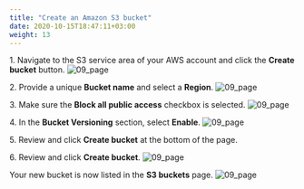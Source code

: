 ```yaml
---
title: "Create an Amazon S3 bucket"
date: 2020-10-15T18:47:11+03:00
weight: 13
---
```

1\. Navigate to the S3 service area of your AWS account and click the __Create bucket__ button.
![09_page](/images/module1/create_bucket.png)

2\. Provide a unique __Bucket name__ and select a __Region__.
![09_page](/images/module1/09_page.png)

3\. Make sure the __Block all public access__ checkbox is selected.
![09_page](/images/module1/11_page.png)

4\. In the __Bucket Versioning__ section, select __Enable__.
![09_page](/images/module1/10_page.png)

5\. Review and click __Create bucket__ at the bottom of the page.

6\. Review and click __Create bucket__.
![09_page](/images/module1/12_page.png)

Your new bucket is now listed in the __S3 buckets__ page.
![09_page](/images/module1/13_page.png)
